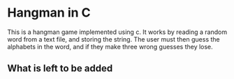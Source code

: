 # Hangman in C

This is a hangman game implemented using c. It works by reading a random word from a text file, and storing the string. The user must then guess the alphabets in the word, and if they make three wrong guesses they lose.

## What is left to be added

